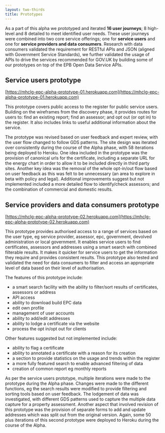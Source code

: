 ```yaml
---
layout: two-thirds
title: Prototypes
---
```



As a part of this alpha we prototyped and iterated **16 user journeys**; 8 high-level and 8 detailed to meet identified user needs. These user journeys were combined into two core service offerings; one for **service users** and one for **service providers and data consumers**. Research with data consumers validated the requirement for RESTful APIs and JSON (aligned with Government Service Standards), we further validated the usage of APIs to drive the services recommended for GOV.UK by building some of our prototypes on top of the EPB Open Data Service APIs.



## Service users prototype

[https://mhclg-epc-alpha-prototype-01.herokuapp.com](https://mhclg-epc-alpha-prototype-01.herokuapp.com)

This prototype covers public access to the register for public service users. Building on the wireframes from the discovery phase, it provides routes for users to: find an existing report; find an assessor; and opt out (or opt in) to the register. It also includes links to useful additional information about the service.

The prototype was revised based on user feedback and expert review, with the user flow changed to follow GDS patterns. The site design was iterated over consistently during the course of the Alpha phase, with 58 iterations being deployed to Heroku. One idea included in the prototype was the provision of canonical urls for the certificate, including a separate URL for the energy chart in order to allow it to be included directly in third party sites. Another key idea was the removal of the whole opt-in/out flow based on user feedback as this was felt to be unnecessary (an area to explore in beta with policy and legal). Additional improvements suggest but not implemented included a more detailed flow to identify/check assessors; and the combination of commercial and domestic results. 

## Service providers and data consumers prototype

[https://mhclg-epc-alpha-prototype-02.herokuapp.com](https://mhclg-epc-alpha-prototype-02.herokuapp.com)

This prototype provides authorised access to a range of services based on the user type, eg service provider, assessor, epc, government, devolved administration or local government. It enables service users to find certificates, assessors and addresses using a smart search with combined filterable results. It makes it quicker for service users to get the information they require and provides consistent results.  This prototype also tested and validated the need for data consumers to filter and access an appropriate level of data based on their level of authorisation.

The features of this prototype include:
* a smart search facility with the ability to filter/sort results of certificates, assessors or address
* API access
* ability to download build EPC data
* edit own profile
* management of user accounts
* ability to add/edit addresses
* ability to lodge a certificate via the website
* process the opt in/opt out for clients

Other features suggested but not implemented include:
* ability to flag a certificate
* ability to annotated a certificate with a reason for its creation
* a section to provide statistics on the usage and trends within the register
* a more fully featured search to enable advanced filtering of data
* creation of common report eg monthly reports 

As per the service users prototype, multiple iterations were made to the prototype during the Alpha phase. Changes were made to the different functions, eg the search results were modified to provide filtering and sorting tools based on user feedback. The lodgement of data was investigated, with different GDS patterns used to capture the multiple data capture for a property assessment. Another aspect that involved revision of this prototype was the provision of separate forms to add and update addresses which was split out from the original version. Again, some 50 plus iterations of this second prototype were deployed to Heroku during the course of the Alpha.

